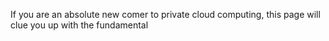 If you are an absolute new comer to private cloud computing, this page will clue you up with the fundamental 